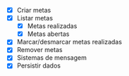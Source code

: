 - [x] Criar metas
- [x] Listar metas
   - [x] Metas realizadas
   - [x] Metas abertas
- [x] Marcar/desmarcar metas realizadas
- [x] Remover metas
- [x] Sistemas de mensagem
- [x] Persistir dados